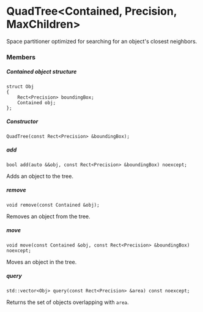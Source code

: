 # QuadTree<Contained, Precision, MaxChildren>

Space partitioner optimized for searching for an object's closest neighbors.

### Members

##### Contained object structure

```
struct Obj
{
    Rect<Precision> boundingBox;
    Contained obj;
};
```

##### Constructor

```
QuadTree(const Rect<Precision> &boundingBox);
```

##### add

```
bool add(auto &&obj, const Rect<Precision> &boundingBox) noexcept;
```

Adds an object to the tree.

##### remove

```
void remove(const Contained &obj);
```

Removes an object from the tree.

##### move

```
void move(const Contained &obj, const Rect<Precision> &boundingBox) noexcept;
```

Moves an object in the tree.

##### query

```
std::vector<Obj> query(const Rect<Precision> &area) const noexcept;
```

Returns the set of objects overlapping with `area`.
